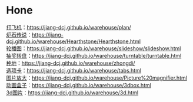 # Hone
<a href="https://jiang-dcj.github.io/warehouse/plan/" target="blank">打飞机</a>：<a href="https://jiang-dcj.github.io/warehouse/plan/" target="blank">https://jiang-dcj.github.io/warehouse/plan/</a>
<br>
<a href="https://jiang-dcj.github.io/warehouse/Hearthstone/Hearthstone.html" target="blank">炉石传说</a>：<a href="https://jiang-dcj.github.io/warehouse/Hearthstone/Hearthstone.html" target="blank">https://jiang-dcj.github.io/warehouse/Hearthstone/Hearthstone.html</a>
<br>
<a href="https://jiang-dcj.github.io/warehouse/slideshow/slideshow.html" target="blank">轮播图</a>：<a href="https://jiang-dcj.github.io/warehouse/slideshow/slideshow.html" target="blank">https://jiang-dcj.github.io/warehouse/slideshow/slideshow.html</a>
<br>
<a href="https://jiang-dcj.github.io/warehouse/turntable/turntable.html" target="blank">抽奖转盘</a>：<a href="https://jiang-dcj.github.io/warehouse/turntable/turntable.html" target="blank">https://jiang-dcj.github.io/warehouse/turntable/turntable.html</a>
<br>
<a href="https://jiang-dcj.github.io/warehouse/zhongdi/" target="blank">种地</a>：<a href="https://jiang-dcj.github.io/warehouse/zhongdi/" target="blank">https://jiang-dcj.github.io/warehouse/zhongdi/</a>
<br>
<a href="https://jiang-dcj.github.io/warehouse/tabs.html" target="blank">选项卡</a>：<a href="https://jiang-dcj.github.io/warehouse/tabs.html" target="blank">https://jiang-dcj.github.io/warehouse/tabs.html</a>
<br>
<a href="https://jiang-dcj.github.io/warehouse/Picture%20magnifier.html" target="blank">图片放大</a>：<a href="https://jiang-dcj.github.io/warehouse/Picture%20magnifier.html" target="blank">https://jiang-dcj.github.io/warehouse/Picture%20magnifier.html</a>
<br>
<a href="https://jiang-dcj.github.io/warehouse/3dbox.html" target="blank">动画盒子</a>：<a href="https://jiang-dcj.github.io/warehouse/3dbox.html" target="blank">https://jiang-dcj.github.io/warehouse/3dbox.html</a>
<br>
<a href="https://jiang-dcj.github.io/warehouse/3d.html" target="blank">3d图片</a>：<a href="https://jiang-dcj.github.io/warehouse/3d.html" target="blank">https://jiang-dcj.github.io/warehouse/3d.html</a>
